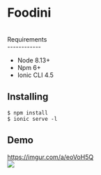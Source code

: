 <h1>Foodini</h1>
<br>
Requirements
<br>
------------

* Node 8.13+
* Npm 6+
* Ionic CLI 4.5

Installing
------------

```
$ npm install
$ ionic serve -l
```

Demo
------------
<a href="https://imgur.com/a/eoVoH5Q">https://imgur.com/a/eoVoH5Q</a>
<br><img src="https://i.imgur.com/z3kjyGm.gif">
